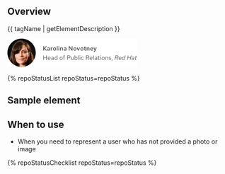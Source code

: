 ## Overview

{{ tagName | getElementDescription }}

<uxdot-example width-adjustment="293px">
  <img src="./avatar-sample.png" 
      alt="Image of an avatar group with a photo of a woman and text"
      width="293"
      height="64">
</uxdot-example>

{% repoStatusList repoStatus=repoStatus %}


## Sample element

<rh-avatar></rh-avatar>

## When to use

  - When you need to represent a user who has not provided a photo or image

{% repoStatusChecklist repoStatus=repoStatus %}

